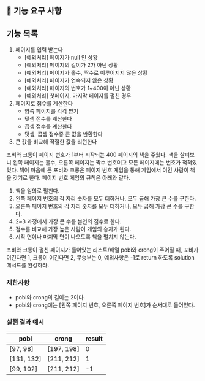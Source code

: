 ## 🚀 기능 요구 사항

## 기능 목록

1. 페이지를 입력 받는다
    - [예외처리] 페이지가 null 인 상황
    - [예외처리] 페이지의 길이가 2가 아닌 상황
    - [예외처리] 페이지가 홀수, 짝수로 이루어지지 않은 상황
    - [예외처리] 페이지가 연속되지 않은 상황
    - [예외처리] 페이지의 번호가 1~400이 아닌 상황
    - [예외처리] 첫페이지, 마지막 페이지를 펼친 경우
2. 페이지로 점수를 계산한다
    - 양쪽 페이지를 각각 받기
    - 덧셈 점수를 계산한다
    - 곱셈 점수를 계산한다
    - 덧셈, 곱셈 점수증 큰 값을 반환한다
3. 큰 값을 비교해 적절한 값을 리턴한다

포비와 크롱이 페이지 번호가 1부터 시작되는 400 페이지의 책을 주웠다. 책을 살펴보니 왼쪽 페이지는 홀수, 오른쪽 페이지는 짝수 번호이고 모든 페이지에는 번호가 적혀있었다. 책이 마음에 든 포비와 크롱은 페이지
번호 게임을 통해 게임에서 이긴 사람이 책을 갖기로 한다. 페이지 번호 게임의 규칙은 아래와 같다.

1. 책을 임의로 펼친다.
2. 왼쪽 페이지 번호의 각 자리 숫자를 모두 더하거나, 모두 곱해 가장 큰 수를 구한다.
3. 오른쪽 페이지 번호의 각 자리 숫자를 모두 더하거나, 모두 곱해 가장 큰 수를 구한다.
4. 2~3 과정에서 가장 큰 수를 본인의 점수로 한다.
5. 점수를 비교해 가장 높은 사람이 게임의 승자가 된다.
6. 시작 면이나 마지막 면이 나오도록 책을 펼치지 않는다.

포비와 크롱이 펼친 페이지가 들어있는 리스트/배열 pobi와 crong이 주어질 때, 포비가 이긴다면 1, 크롱이 이긴다면 2, 무승부는 0, 예외사항은 -1로 return 하도록 solution 메서드를 완성하라.

### 제한사항

- pobi와 crong의 길이는 2이다.
- pobi와 crong에는 [왼쪽 페이지 번호, 오른쪽 페이지 번호]가 순서대로 들어있다.

### 실행 결과 예시

| pobi | crong | result |
| --- | --- | --- |
| [97, 98] | [197, 198] | 0 |
| [131, 132] | [211, 212] | 1 |
| [99, 102] | [211, 212] | -1 |
